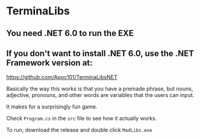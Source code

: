 # TerminaLibs

## You need .NET 6.0 to run the EXE
## If you don't want to install .NET 6.0, use the .NET Framework version at:
https://github.com/Apoc101/TerminaLibsNET

Basically the way this works is that you have a premade phrase, but nouns, adjective, pronouns, and other words are variables that the users can input. 

It makes for a surprisingly fun  game.

Check ``Program.cs`` in the ``src`` file to see how it actually works.


To run, download the release and double click ``MadLibs.exe``
